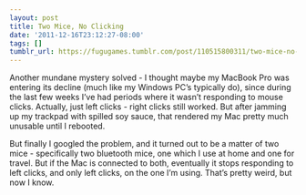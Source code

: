 ```yaml
---
layout: post
title: Two Mice, No Clicking
date: '2011-12-16T23:12:27-08:00'
tags: []
tumblr_url: https://fugugames.tumblr.com/post/110515800311/two-mice-no-clicking
---
```

Another mundane mystery solved - I thought maybe my MacBook Pro was entering its decline (much like my Windows PC’s typically do), since during the last few weeks I’ve had periods where it wasn’t responding to mouse clicks. Actually, just left clicks - right clicks still worked. But after jamming up my trackpad with spilled soy sauce, that rendered my Mac pretty much unusable until I rebooted.

But finally I googled the problem, and it turned out to be a matter of two mice - specifically two bluetooth mice, one which I use at home and one for travel. But if the Mac is connected to both, eventually it stops responding to left clicks, and only left clicks, on the one I’m using. That’s pretty weird, but now I know.

